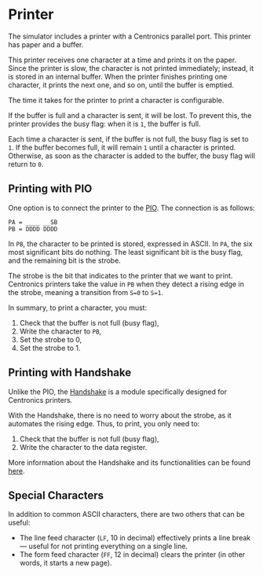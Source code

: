# Printer

The simulator includes a printer with a Centronics parallel port. This printer has paper and a buffer.

This printer receives one character at a time and prints it on the paper. Since the printer is slow, the character is not printed immediately; instead, it is stored in an internal buffer. When the printer finishes printing one character, it prints the next one, and so on, until the buffer is emptied.

The time it takes for the printer to print a character is configurable.

If the buffer is full and a character is sent, it will be lost. To prevent this, the printer provides the busy flag: when it is `1`, the buffer is full.

Each time a character is sent, if the buffer is not full, the busy flag is set to `1`. If the buffer becomes full, it will remain `1` until a character is printed. Otherwise, as soon as the character is added to the buffer, the busy flag will return to `0`.

## Printing with PIO

One option is to connect the printer to the [PIO](../modules/pio). The connection is as follows:

```
PA = ____ __SB
PB = DDDD DDDD
```

In `PB`, the character to be printed is stored, expressed in ASCII. In `PA`, the six most significant bits do nothing. The least significant bit is the busy flag, and the remaining bit is the strobe.

The strobe is the bit that indicates to the printer that we want to print. Centronics printers take the value in `PB` when they detect a rising edge in the strobe, meaning a transition from `S=0` to `S=1`.

In summary, to print a character, you must:

1. Check that the buffer is not full (busy flag),
2. Write the character to `PB`,
3. Set the strobe to 0,
4. Set the strobe to 1.

## Printing with Handshake

Unlike the PIO, the [Handshake](../modules/handshake) is a module specifically designed for Centronics printers.

With the Handshake, there is no need to worry about the strobe, as it automates the rising edge. Thus, to print, you only need to:

1. Check that the buffer is not full (busy flag),
2. Write the character to the data register.

More information about the Handshake and its functionalities can be found [here](../modules/handshake).

## Special Characters

In addition to common ASCII characters, there are two others that can be useful:

- The line feed character (`LF`, 10 in decimal) effectively prints a line break — useful for not printing everything on a single line.
- The form feed character (`FF`, 12 in decimal) clears the printer (in other words, it starts a new page).
